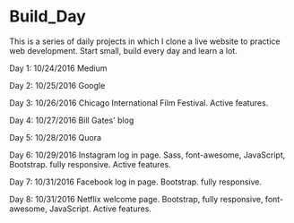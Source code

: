 # Build_Day
This is a series of daily projects in which I clone a live website to practice
web development.
Start small, build every day and learn a lot.


Day 1: 10/24/2016
    Medium

Day 2: 10/25/2016
    Google

Day 3: 10/26/2016
    Chicago International Film Festival. Active features.  

Day 4: 10/27/2016
    Bill Gates' blog

Day 5: 10/28/2016
    Quora

Day 6: 10/29/2016
    Instagram log in page. Sass, font-awesome, JavaScript, Bootstrap. fully
    responsive. Active features.  

Day 7: 10/31/2016
    Facebook log in page. Bootstrap. fully responsive.    

Day 8: 10/31/2016
    Netflix welcome page. Bootstrap, fully responsive, font-awesome, JavaScript.
    Active features.     
